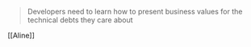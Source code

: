 > Developers need to learn how to present business values for the technical debts they care about

[[Aline]]